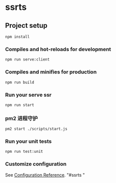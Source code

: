 # ssrts

## Project setup
```
npm install
```

### Compiles and hot-reloads for development
```
npm run serve:client
```

### Compiles and minifies for production
```
npm run build
```

### Run your serve ssr
```
npm run start
```

### pm2 进程守护
```
pm2 start ./scripts/start.js
```

### Run your unit tests
```
npm run test:unit
```

### Customize configuration
See [Configuration Reference](https://cli.vuejs.org/config/).
"#ssrts " 
